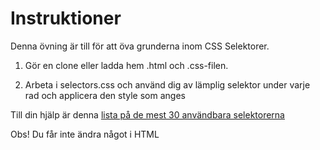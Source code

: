 # Instruktioner

Denna övning är till för att öva grunderna inom CSS Selektorer.

1. Gör en clone eller ladda hem .html och .css-filen. 

2. Arbeta i selectors.css och använd dig av lämplig selektor under varje rad och applicera den style som anges

Till din hjälp är denna [lista på de mest 30 användbara selektorerna](https://code.tutsplus.com/tutorials/the-30-css-selectors-you-must-memorize--net-16048)

Obs! Du får inte ändra något i HTML
